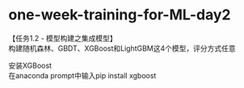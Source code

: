 # one-week-training-for-ML-day2
【任务1.2 - 模型构建之集成模型】 <br> 
构建随机森林、GBDT、XGBoost和LightGBM这4个模型，评分方式任意 <br>

安装XGBoost <br>
在anaconda prompt中输入pip install xgboost <br>
